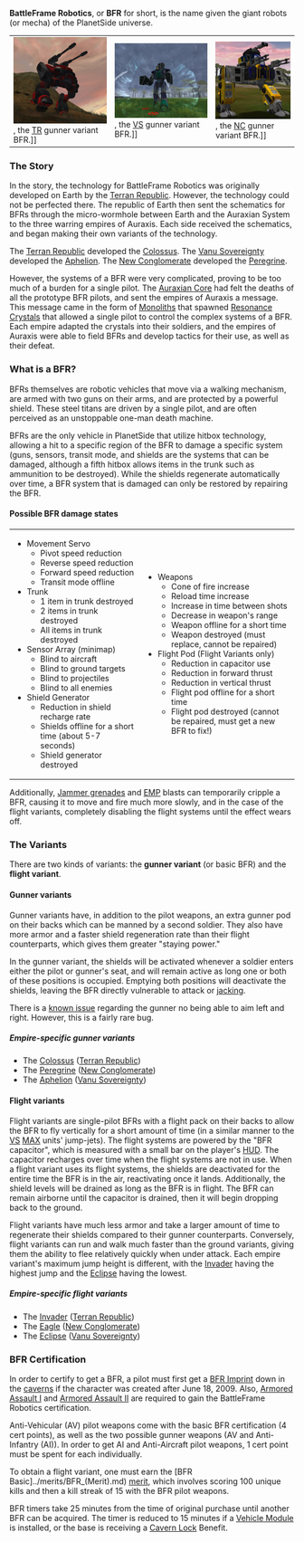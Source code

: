 **BattleFrame Robotics**, or **BFR** for short, is the name given the giant
robots (or mecha) of the PlanetSide universe.

|     |     |     |
| --- | --- | --- |
| ![Colussus.jpg](../images/Colussus.jpg "fig:Colussus.jpg"), the [TR](../terminology/Terran_Republic.md "wikilink") gunner variant BFR.\]\] | ![AphelionPicture.jpg](../images/AphelionPicture.jpg "fig:AphelionPicture.jpg"), the [VS](../terminology/Vanu_Sovereignty.md "wikilink") gunner variant BFR.\]\] | ![NC_Peregrine.jpg](../images/NC_Peregrine.jpg "fig:NC_Peregrine.jpg"), the [NC](../terminology/New_Conglomerate.md "wikilink") gunner variant BFR.\]\] |

### The Story

In the story, the technology for BattleFrame Robotics was originally developed
on Earth by the [Terran Republic](../terminology/Terran_Republic.md). However, the
technology could not be perfected there. The republic of Earth then sent the
schematics for BFRs through the micro-wormhole between Earth and the Auraxian
System to the three warring empires of Auraxis. Each side received the
schematics, and began making their own variants of the technology.

The [Terran Republic](../terminology/Terran_Republic.md) developed the
[Colossus](Colossus.md). The [Vanu Sovereignty](../terminology/Vanu_Sovereignty.md)
developed the [Aphelion](Aphelion.md). The
[New Conglomerate](../terminology/New_Conglomerate.md) developed the
[Peregrine](Peregrine.md).

However, the systems of a BFR were very complicated, proving to be too much of a
burden for a single pilot. The [Auraxian Core](../items/Auraxian_Core.md) had
felt the deaths of all the prototype BFR pilots, and sent the empires of Auraxis
a message. This message came in the form of [Monoliths](../items/Monolith.md)
that spawned [Resonance Crystals](../terminology/Resonance_Crystals.md) that
allowed a single pilot to control the complex systems of a BFR. Each empire
adapted the crystals into their soldiers, and the empires of Auraxis were able
to field BFRs and develop tactics for their use, as well as their defeat.

### What is a BFR?

BFRs themselves are robotic vehicles that move via a walking mechanism, are
armed with two guns on their arms, and are protected by a powerful shield. These
steel titans are driven by a single pilot, and are often perceived as an
unstoppable one-man death machine.

BFRs are the only vehicle in PlanetSide that utilize hitbox technology, allowing
a hit to a specific region of the BFR to damage a specific system (guns,
sensors, transit mode, and shields are the systems that can be damaged, although
a fifth hitbox allows items in the trunk such as ammunition to be destroyed).
While the shields regenerate automatically over time, a BFR system that is
damaged can only be restored by repairing the BFR.

#### Possible BFR damage states

<table>
<tbody>
<tr class="odd">
<td><ul>
<li>Movement Servo
<ul>
<li>Pivot speed reduction</li>
<li>Reverse speed reduction</li>
<li>Forward speed reduction</li>
<li>Transit mode offline</li>
</ul></li>
<li>Trunk
<ul>
<li>1 item in trunk destroyed</li>
<li>2 items in trunk destroyed</li>
<li>All items in trunk destroyed</li>
</ul></li>
<li>Sensor Array (minimap)
<ul>
<li>Blind to aircraft</li>
<li>Blind to ground targets</li>
<li>Blind to projectiles</li>
<li>Blind to all enemies</li>
</ul></li>
<li>Shield Generator
<ul>
<li>Reduction in shield recharge rate</li>
<li>Shields offline for a short time (about 5-7 seconds)</li>
<li>Shield generator destroyed</li>
</ul></li>
</ul></td>
<td><ul>
<li>Weapons
<ul>
<li>Cone of fire increase</li>
<li>Reload time increase</li>
<li>Increase in time between shots</li>
<li>Decrease in weapon's range</li>
<li>Weapon offline for a short time</li>
<li>Weapon destroyed (must replace, cannot be repaired)</li>
</ul></li>
<li>Flight Pod (Flight Variants only)
<ul>
<li>Reduction in capacitor use</li>
<li>Reduction in forward thrust</li>
<li>Reduction in vertical thrust</li>
<li>Flight pod offline for a short time</li>
<li>Flight pod destroyed (cannot be repaired, must get a new BFR to fix!)</li>
</ul></li>
</ul></td>
</tr>
</tbody>
</table>

Additionally, [Jammer grenades](../weapons/Jammer_Grenade.md) and
[EMP](../terminology/EMP.md) blasts can temporarily cripple a BFR, causing it to
move and fire much more slowly, and in the case of the flight variants,
completely disabling the flight systems until the effect wears off.

### The Variants

There are two kinds of variants: the **gunner variant** (or basic BFR) and the
**flight variant**.

#### Gunner variants

Gunner variants have, in addition to the pilot weapons, an extra gunner pod on
their backs which can be manned by a second soldier. They also have more armor
and a faster shield regeneration rate than their flight counterparts, which
gives them greater "staying power."

In the gunner variant, the shields will be activated whenever a soldier enters
either the pilot or gunner's seat, and will remain active as long one or both of
these positions is occupied. Emptying both positions will deactivate the
shields, leaving the BFR directly vulnerable to attack or
[jacking](../terminology/Jack.md).

There is a [known issue](../archive/Known_Issues.md) regarding the gunner no being
able to aim left and right. However, this is a fairly rare bug.

##### Empire-specific gunner variants

- The [Colossus](Colossus.md) ([Terran Republic](../terminology/Terran_Republic.md))
- The [Peregrine](Peregrine.md) ([New Conglomerate](../terminology/New_Conglomerate.md))
- The [Aphelion](Aphelion.md) ([Vanu Sovereignty](../terminology/Vanu_Sovereignty.md))

#### Flight variants

Flight variants are single-pilot BFRs with a flight pack on their backs to allow
the BFR to fly vertically for a short amount of time (in a similar manner to the
[VS](../terminology/Vanu_Sovereignty.md) [MAX](../armor/Mechanized_Assault_Exo-Suit.md)
units' jump-jets). The flight systems are powered by the "BFR capacitor", which
is measured with a small bar on the player's [HUD](../terminology/Heads-up_Display.md).
The capacitor recharges over time when the flight systems are not in use. When a
flight variant uses its flight systems, the shields are deactivated for the
entire time the BFR is in the air, reactivating once it lands. Additionally, the
shield levels will be drained as long as the BFR is in flight. The BFR can
remain airborne until the capacitor is drained, then it will begin dropping back
to the ground.

Flight variants have much less armor and take a larger amount of time to
regenerate their shields compared to their gunner counterparts. Conversely,
flight variants can run and walk much faster than the ground variants, giving
them the ability to flee relatively quickly when under attack. Each empire
variant's maximum jump height is different, with the
[Invader](Invader.md) having the highest jump and the
[Eclipse](Eclipse.md) having the lowest.

##### Empire-specific flight variants

- The [Invader](Invader.md)
  ([Terran Republic](../terminology/Terran_Republic.md))
- The [Eagle](Eagle.md) ([New Conglomerate](../terminology/New_Conglomerate.md))
- The [Eclipse](Eclipse.md) ([Vanu Sovereignty](../terminology/Vanu_Sovereignty.md))

### BFR Certification

In order to certify to get a BFR, a pilot must first get a
[BFR Imprint](../terminology/BFR_Imprint.md) down in the
[caverns](../locations/Caverns.md) if the character was created after June
18, 2009. Also, [Armored Assault I](../certifications/Armored_Assault_I.md) and
[Armored Assault II](../certifications/Armored_Assault_II.md) are required to
gain the BattleFrame Robotics certification.

Anti-Vehicular (AV) pilot weapons come with the basic BFR certification (4 cert
points), as well as the two possible gunner weapons (AV and Anti-Infantry (AI)).
In order to get AI and Anti-Aircraft pilot weapons, 1 cert point must be spent
for each individually.

To obtain a flight variant, one must earn the [BFR
Basic]../merits/BFR\_(Merit).md) [merit](../merits/index.md),
which involves scoring 100 unique kills and then a kill streak of 15 with the
BFR pilot weapons.

BFR timers take 25 minutes from the time of original purchase until another BFR
can be acquired. The timer is reduced to 15 minutes if a
[Vehicle Module](../modules/Vehicle_Module.md) is installed, or the base is
receiving a [Cavern Lock](../terminology/Cavern_Lock.md) Benefit.
